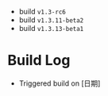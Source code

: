 - build `v1.3-rc6`
- build `v1.3.11-beta2` 
- build `v1.3.13-beta1`
# Build Log
- Triggered build on [日期]
